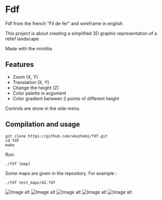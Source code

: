 # Fdf

Fdf from the french "Fil de fer" and wireframe in english

This project is about creating a simplified 3D graphic representation of a relief landscape

Made with the minilibx

## Features

- Zoom (X, Y)
- Translation (X, Y)
- Change the height (Z)
- Color palette in argument
- Color gradient between 2 points of different height

Controls are show in the side menu

## Compilation and usage

	git clone https://github.com/vkozhemi/fdf.git
	cd fdf
	make

Run:
```
./fdf [map]
```
Some maps are given in the repository. For example :
		
	./fdf test_maps/42.fdf


![Image alt](https://github.com/vkozhemi/fdf/img/1.png)
![Image alt](https://github.com/vkozhemi/fdf/img/2.png)
![Image alt](https://github.com/vkozhemi/fdf/img/3.png)
![Image alt](https://github.com/vkozhemi/fdf/img/4.png)
![Image alt](https://github.com/vkozhemi/fdf/img/fdf.gif.png)

